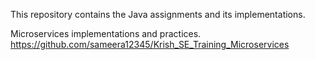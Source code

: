 This repository contains the Java assignments and its implementations.

Microservices implementations and practices.
https://github.com/sameera12345/Krish_SE_Training_Microservices
